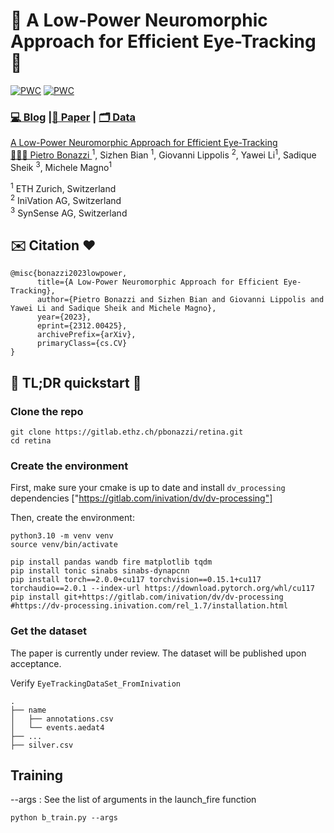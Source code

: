 #  👀 A Low-Power Neuromorphic Approach for Efficient Eye-Tracking   👀
[![PWC](https://img.shields.io/endpoint.svg?url=https://paperswithcode.com/badge/a-low-power-neuromorphic-approach-for/pupil-detection-on-ini-30)](https://paperswithcode.com/sota/pupil-detection-on-ini-30?p=a-low-power-neuromorphic-approach-for)
[![PWC](https://img.shields.io/endpoint.svg?url=https://paperswithcode.com/badge/a-low-power-neuromorphic-approach-for/pupil-tracking-on-ini-30)](https://paperswithcode.com/sota/pupil-tracking-on-ini-30?p=a-low-power-neuromorphic-approach-for) 

### [💻 Blog](https://pietrobonazzi.com/projects/retina) |[📜 Paper](https://arxiv.org/pdf/2312.00425.pdf) | [🗂️ Data](https://pietrobonazzi.com/projects/retina)

[A Low-Power Neuromorphic Approach for Efficient Eye-Tracking](https://arxiv.org/abs/2307.07813)  
 [🧑🏻‍🚀 Pietro Bonazzi ](https://linkedin.com/in/pietrobonazzi)<sup>1</sup>,
 Sizhen Bian <sup>1</sup>,
 Giovanni Lippolis <sup>2</sup>,
 Yawei Li<sup>1</sup>,
 Sadique Sheik <sup>3</sup>,
 Michele Magno<sup>1</sup>  <br>

<sup>1</sup> ETH Zurich, Switzerland  <br> 
<sup>2</sup> IniVation AG, Switzerland  <br> 
<sup>3</sup> SynSense AG, Switzerland

## ✉️ Citation ❤️
```
@misc{bonazzi2023lowpower,
      title={A Low-Power Neuromorphic Approach for Efficient Eye-Tracking}, 
      author={Pietro Bonazzi and Sizhen Bian and Giovanni Lippolis and Yawei Li and Sadique Sheik and Michele Magno},
      year={2023},
      eprint={2312.00425},
      archivePrefix={arXiv},
      primaryClass={cs.CV}
}
```
## 🚀 TL;DR quickstart 🚀

### Clone the repo

```
git clone https://gitlab.ethz.ch/pbonazzi/retina.git
cd retina
```


### Create the environment

First, make sure your cmake is up to date and install `dv_processing` dependencies ["https://gitlab.com/inivation/dv/dv-processing"]

Then, create the environment:

```
python3.10 -m venv venv
source venv/bin/activate

pip install pandas wandb fire matplotlib tqdm
pip install tonic sinabs sinabs-dynapcnn
pip install torch==2.0.0+cu117 torchvision==0.15.1+cu117 torchaudio==2.0.1 --index-url https://download.pytorch.org/whl/cu117
pip install git+https://gitlab.com/inivation/dv/dv-processing #https://dv-processing.inivation.com/rel_1.7/installation.html 
```


### Get the dataset
The paper is currently under review. The dataset will be published upon acceptance. 


Verify `EyeTrackingDataSet_FromInivation`

```
.
├── name
│   ├── annotations.csv
│   └── events.aedat4
├── ...
├── silver.csv
```


## Training
--args : See the list of arguments in the launch_fire function

```
python b_train.py --args
```

